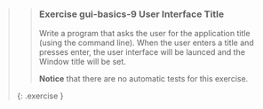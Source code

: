 >>### Exercise gui-basics-9 User Interface Title
>>
>> Write a program that asks the user for the application title (using the command line). When the user enters a title and presses enter, the user interface will be launced and the Window title will be set.
>>
>> **Notice** that there are no automatic tests for this exercise.
>>
>{: .exercise }